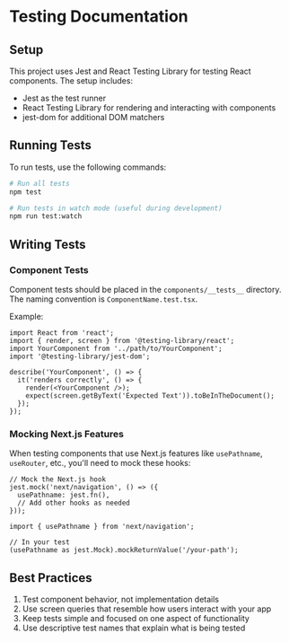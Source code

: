 # Testing Documentation

## Setup

This project uses Jest and React Testing Library for testing React components. The setup includes:

- Jest as the test runner
- React Testing Library for rendering and interacting with components
- jest-dom for additional DOM matchers

## Running Tests

To run tests, use the following commands:

```bash
# Run all tests
npm test

# Run tests in watch mode (useful during development)
npm run test:watch
```

## Writing Tests

### Component Tests

Component tests should be placed in the `components/__tests__` directory. The naming convention is `ComponentName.test.tsx`.

Example:

```tsx
import React from 'react';
import { render, screen } from '@testing-library/react';
import YourComponent from '../path/to/YourComponent';
import '@testing-library/jest-dom';

describe('YourComponent', () => {
  it('renders correctly', () => {
    render(<YourComponent />);
    expect(screen.getByText('Expected Text')).toBeInTheDocument();
  });
});
```

### Mocking Next.js Features

When testing components that use Next.js features like `usePathname`, `useRouter`, etc., you'll need to mock these hooks:

```tsx
// Mock the Next.js hook
jest.mock('next/navigation', () => ({
  usePathname: jest.fn(),
  // Add other hooks as needed
}));

import { usePathname } from 'next/navigation';

// In your test
(usePathname as jest.Mock).mockReturnValue('/your-path');
```

## Best Practices

1. Test component behavior, not implementation details
2. Use screen queries that resemble how users interact with your app
3. Keep tests simple and focused on one aspect of functionality
4. Use descriptive test names that explain what is being tested